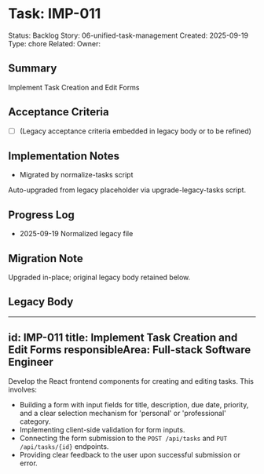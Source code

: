 # Task: IMP-011
Status: Backlog
Story: 06-unified-task-management
Created: 2025-09-19
Type: chore
Related:
Owner:

## Summary
Implement Task Creation and Edit Forms

## Acceptance Criteria
- [ ] (Legacy acceptance criteria embedded in legacy body or to be refined)

## Implementation Notes
- Migrated by normalize-tasks script

Auto-upgraded from legacy placeholder via upgrade-legacy-tasks script.

## Progress Log
- 2025-09-19 Normalized legacy file

## Migration Note
Upgraded in-place; original legacy body retained below.

## Legacy Body
---
id: IMP-011
title: Implement Task Creation and Edit Forms
responsibleArea: Full-stack Software Engineer
---
Develop the React frontend components for creating and editing tasks. This involves:
*   Building a form with input fields for title, description, due date, priority, and a clear selection mechanism for 'personal' or 'professional' category.
*   Implementing client-side validation for form inputs.
*   Connecting the form submission to the `POST /api/tasks` and `PUT /api/tasks/{id}` endpoints.
*   Providing clear feedback to the user upon successful submission or error.